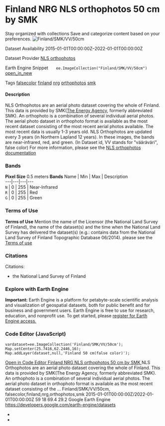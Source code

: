  
#  Finland NRG NLS orthophotos 50 cm by SMK 
Stay organized with collections  Save and categorize content based on your preferences. 
![Finland/SMK/VV/50cm](https://developers.google.com/earth-engine/datasets/images/Finland/Finland_SMK_VV_50cm_sample.png) 

Dataset Availability
    2015-01-01T00:00:00Z–2022-01-01T00:00:00Z 

Dataset Provider
     [ NLS orthophotos ](https://www.maanmittauslaitos.fi/en/maps-and-spatial-data/expert-users/product-descriptions/orthophotos) 

Earth Engine Snippet
     `    ee.ImageCollection("Finland/SMK/VV/50cm")   ` [ open_in_new ](https://code.earthengine.google.com/?scriptPath=Examples:Datasets/Finland/Finland_SMK_VV_50cm) 

Tags
     [falsecolor](https://developers.google.com/earth-engine/datasets/tags/falsecolor) [finland](https://developers.google.com/earth-engine/datasets/tags/finland) [nrg](https://developers.google.com/earth-engine/datasets/tags/nrg) [orthophotos](https://developers.google.com/earth-engine/datasets/tags/orthophotos) [smk](https://developers.google.com/earth-engine/datasets/tags/smk)
#### Description
NLS Orthophotos are an aerial photo dataset covering the whole of Finland. This data is provided by SMK([The Energy Agency](https://energiavirasto.fi/etusivu), formerly abbreviated SMK). An orthophoto is a combination of several individual aerial photos. The aerial photo dataset in orthophoto format is available as the most recent dataset consisting of the most recent aerial photos available. The most recent data is usually 1-3 years old. NLS Orthophotos are updated every 3 years (in Northern Lapland 12 years).
In these images, the bands are near-infrared, red, and green.
(In Dataset id, VV stands for "vääräväri", false color)
For more information, please see the [NLS orthophotos documentation](https://www.maanmittauslaitos.fi/en/maps-and-spatial-data/expert-users/product-descriptions/orthophotos)
### Bands
**Pixel Size** 0.5 meters 
**Bands**
Name | Min | Max | Description  
---|---|---|---  
`N` |  0  |  255  | Near-Infrared  
`R` |  0  |  255  | Red  
`G` |  0  |  255  | Green  
### Terms of Use
**Terms of Use**
Mention the name of the Licensor (the National Land Survey of Finland), the name of the dataset(s) and the time when the National Land Survey has delivered the dataset(s) (e.g.: contains data from the National Land Survey of Finland Topographic Database 06/2014). please see the [Terms of use](https://creativecommons.org/licenses/by/4.0/)
### Citations
Citations:
  * the National Land Survey of Finland


### Explore with Earth Engine
**Important:** Earth Engine is a platform for petabyte-scale scientific analysis and visualization of geospatial datasets, both for public benefit and for business and government users. Earth Engine is free to use for research, education, and nonprofit use. To get started, please [register for Earth Engine access.](https://console.cloud.google.com/earth-engine)
### Code Editor (JavaScript)
```
vardataset=ee.ImageCollection('Finland/SMK/VV/50cm');
Map.setCenter(25.7416,62.2446,16);
Map.addLayer(dataset,null,'Finland 50 cm(false color)');
```
[ Open in Code Editor ](https://code.earthengine.google.com/?scriptPath=Examples:Datasets/Finland/Finland_SMK_VV_50cm)
[ Finland NRG NLS orthophotos 50 cm by SMK ](https://developers.google.com/earth-engine/datasets/catalog/Finland_SMK_VV_50cm)
NLS Orthophotos are an aerial photo dataset covering the whole of Finland. This data is provided by SMK(The Energy Agency, formerly abbreviated SMK). An orthophoto is a combination of several individual aerial photos. The aerial photo dataset in orthophoto format is available as the most recent dataset consisting of the …
Finland/SMK/VV/50cm, falsecolor,finland,nrg,orthophotos,smk 
2015-01-01T00:00:00Z/2022-01-01T00:00:00Z
59 18 69.4 29.2 
Google Earth Engine
https://developers.google.com/earth-engine/datasets
  * [ ](https://doi.org/https://www.maanmittauslaitos.fi/en/maps-and-spatial-data/expert-users/product-descriptions/orthophotos)
  * [ ](https://doi.org/https://developers.google.com/earth-engine/datasets/catalog/Finland_SMK_VV_50cm)


